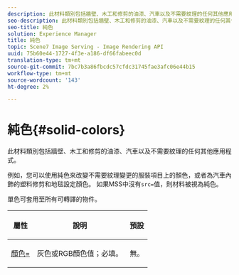 ```yaml
---
description: 此材料類別包括牆壁、木工和修剪的油漆、汽車以及不需要紋理的任何其他應用程式。
seo-description: 此材料類別包括牆壁、木工和修剪的油漆、汽車以及不需要紋理的任何其他應用程式。
seo-title: 純色
solution: Experience Manager
title: 純色
topic: Scene7 Image Serving - Image Rendering API
uuid: 75b60e44-1727-4f3e-a186-df66fabeec0d
translation-type: tm+mt
source-git-commit: 7bc7b3a86fbcdc57cfdc31745fae3afc06e44b15
workflow-type: tm+mt
source-wordcount: '143'
ht-degree: 2%

---
```



# 純色{#solid-colors}

此材料類別包括牆壁、木工和修剪的油漆、汽車以及不需要紋理的任何其他應用程式。

例如，您可以使用純色來改變不需要紋理變更的服裝項目上的顏色，或者為汽車內飾的塑料修剪和地毯設定顏色。 如果MSS中沒有`src=`值，則材料被視為純色。

單色可套用至所有可轉譯的物件。

<table id="table_9245240311A44659A74C7A5EDD7D1503"> 
 <thead> 
  <tr> 
   <th colname="col1" class="entry"> <p>屬性 </p> </th> 
   <th colname="col2" class="entry"> <p>說明 </p> </th> 
   <th colname="col3" class="entry"> <p>預設 </p> </th> 
  </tr> 
 </thead>
 <tbody> 
  <tr> 
   <td colname="col1"> <p> <a href="../../../../../../ir-api/http-protocol/image-rendering-api-ref/c-ir-http-protocol-ref/c-ir-http-protocol-command-reference/r-ir-http-color.md#reference-ea3cba9edfe94dbab86d8f123a9ed0aa" type="reference" format="dita" scope="local"> <span class="codeph"> 顏色=  </span> </a> </p> </td> 
   <td colname="col2"> <p> 灰色或RGB顏色值；必填。 </p> </td> 
   <td colname="col3"> <p>無。 </p> </td> 
  </tr> 
 </tbody> 
</table>

